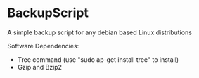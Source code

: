 # BackupScript
A simple backup script for any debian based Linux distributions

Software Dependencies:
- Tree command (use "sudo ap-get install tree" to install)
- Gzip and Bzip2
